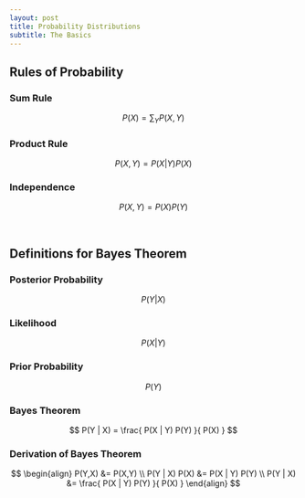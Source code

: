 ```yaml
---
layout: post
title: Probability Distributions
subtitle: The Basics
---
```


## Rules of Probability

### Sum Rule

$$ P(X) = \sum_{Y} P(X,Y) $$


### Product Rule

$$ P(X,Y) = P(X | Y) P(X) $$


### Independence

$$ P(X,Y) = P(X) P(Y) $$

<br/>

## Definitions for Bayes Theorem

### Posterior Probability

$$ P(Y | X) $$


### Likelihood

$$ P(X | Y) $$


### Prior Probability

$$ P(Y) $$


### Bayes Theorem

$$ P(Y | X) = \frac{ P(X | Y) P(Y) }{ P(X) } $$


### Derivation of Bayes Theorem

$$
\begin{align}
  P(Y,X) &= P(X,Y) \\
  P(Y | X) P(X) &= P(X | Y) P(Y) \\
  P(Y | X) &= \frac{ P(X | Y) P(Y) }{ P(X) } 
\end{align}
$$
